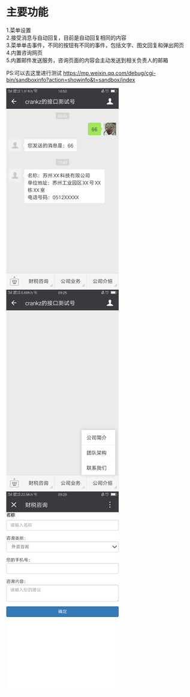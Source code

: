 # 主要功能

1.菜单设置<br>
2.接受消息与自动回复，目前是自动回复相同的内容<br>
3.菜单单击事件，不同的按钮有不同的事件，包括文字、图文回复和弹出网页<br>
4.内置咨询网页<br>
5.内置邮件发送服务，咨询页面的内容会主动发送到相关负责人的邮箱<br>


PS:可以去这里进行测试
https://mp.weixin.qq.com/debug/cgi-bin/sandboxinfo?action=showinfo&t=sandbox/index

<img src="https://github.com/CrankZ/weixin-java-mp/raw/master/screenshots/Screenshot_2018-05-15-10-50-06-33.png" width="300"/></nobr>
<img src="https://github.com/CrankZ/weixin-java-mp/raw/master/screenshots/Screenshot_2018-05-15-09-25-50-67.png" width="300"/></nobr>
<img src="https://github.com/CrankZ/weixin-java-mp/raw/master/screenshots/Screenshot_2018-05-15-09-29-48-46.png" width="300"/></nobr>

